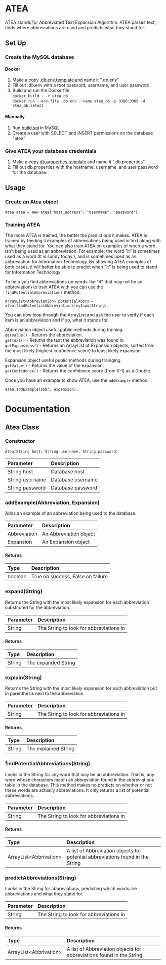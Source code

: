 # ATEA

ATEA stands for Abbreviated Text Expansion Algorithm. ATEA parses text, finds where abbreviations are used and predicts what they stand for.

## Set Up

### Create the MySQL database

#### Docker

1. Make a copy [.db.env.template](db/.db.env.template) and name it ".db.env"
2. Fill out .db.env with a root passsord, username, and user password.  
3. Build and run the Dockerfile.  
`docker build . -t atea_db`  
`docker run --env-file .db.env --name atea_db -p 3306:3306 -d atea_db:latest`

#### Manually

1. Run [build.sql](db/build.sql) in MySQL
2. Create a user with SELECT and INSERT permissions on the database "atea"

### Give ATEA your database credentials

1. Make a copy [db.properties.template](atea/target/classes/db.properties.template) and name it ".db.properties"
2. Fill out db.properties with the hostname, username, and user password for the database.

## Usage
### Create an Atea object
`Atea atea = new Atea("host_address", "username", "password");`

### Training ATEA

The more ATEA is trained, the better the predictions it makes. ATEA is trained by feeding it examples of abbreviations being used in text along with what they stand for. You can also train ATEA on examples of when a word isn't being used as an abbreviation. For example, the word "it" is sometimes used as a word (It is sunny today.), and is sometimes used as an abbreviation for Information Technology. By showing ATEA examples of both cases, it will better be able to predict when "it" is being used to stand for Information Technology.

To help you find abbreviations (or words like "it" that may not be an abbreviation) to train ATEA with you can use the `findPotentialAbbreviations` method.

`ArrayList<Abbreviation> potentialAbbrs = atea.findPotentialAbbreviations(myInputString);`

You can now loop through the ArrayList and ask  the user to verify if each item is an abbreviation and if so, what it stands for.

Abbreviation object useful public methods during training:  
`getValue()` - Returns the abbreviation.  
`getText()` - Returns the text the abbreviation was found in.  
`getExpansions()` - Returns an ArrayList of Expansion objects, sorted from the most likely (highest confidence score) to least likely expansion.

Expansion object useful public methods during trainging:  
`getValue()` - Returns the value of the expansion.  
`getConfidence()` - Returns the confidence score (from 0-1) as a Double.

Once you have an example to show ATEA, use the `addExample` method.

`atea.addExample(abbr, expansion);`

# Documentation

## Atea Class
### Constructor
`Atea(String host, String username, String password)`

|Parameter|Description|
|:---|:---|
|String host|Database host|
|String username|Database username|
|String password|Database password|

### addExample(Abbreviation, Expansion)
Adds an example of an abbreviation being used to the database.

|Parameter|Description|
|:---|:---|
|Abbreviation|An Abbreviation object|
|Expansion|An Expansion object|

#### Returns
|Type|Description|
|:---|:---|
|boolean|True on success, False on failure

### expand(String)
Returns the String with the most likely expansion for each abbreviation substituted for the abbreviation.

|Parameter|Description|
|:---|:---|
|String|The String to look for abbreviations in|

#### Returns
|Type|Description|
|:---|:---|
|String|The expanded String|

### explain(String)
Returns the String with the most likely expansion for each abbreviation put in parenthesis next to the abbreviation.

|Parameter|Description|
|:---|:---|
|String|The String to look for abbreviations in|

#### Returns
|Type|Description|
|:---|:---|
|String|The explained String|

### findPotentialAbbreviations(String)
Looks in the String for any word that may be an abbreviation. That is, any word whose characters match an abbreviation found in the abbreviations table in the database. This method makes no predicts on whether or not these words are actually abbreviations. It only returns a list of potential abbreviations.

|Parameter|Description|
|:---|:---|
|String|The String to look for abbreviations in|

#### Returns
|Type|Description|
|:---|:---|
|ArrayList\<Abbrivation\>|A list of Abbreviation objects for potential abbreviations found in the String|

### predictAbbreviations(String)
Looks in the String for abbreviations, predicting which words are abbreviations and what they stand for.

|Parameter|Description|
|:---|:---|
|String|The String to look for abbreviations in|

#### Returns
|Type|Description|
|:---|:---|
|ArrayList\<Abbrivation\>|A list of Abbreviation objects for abbreviations found in the String|